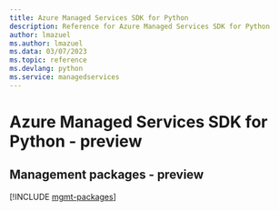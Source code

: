 ```yaml
---
title: Azure Managed Services SDK for Python
description: Reference for Azure Managed Services SDK for Python
author: lmazuel
ms.author: lmazuel
ms.data: 03/07/2023
ms.topic: reference
ms.devlang: python
ms.service: managedservices
---
```

# Azure Managed Services SDK for Python - preview

## Management packages - preview
[!INCLUDE [mgmt-packages](managed-services-mgmt-index.md)]